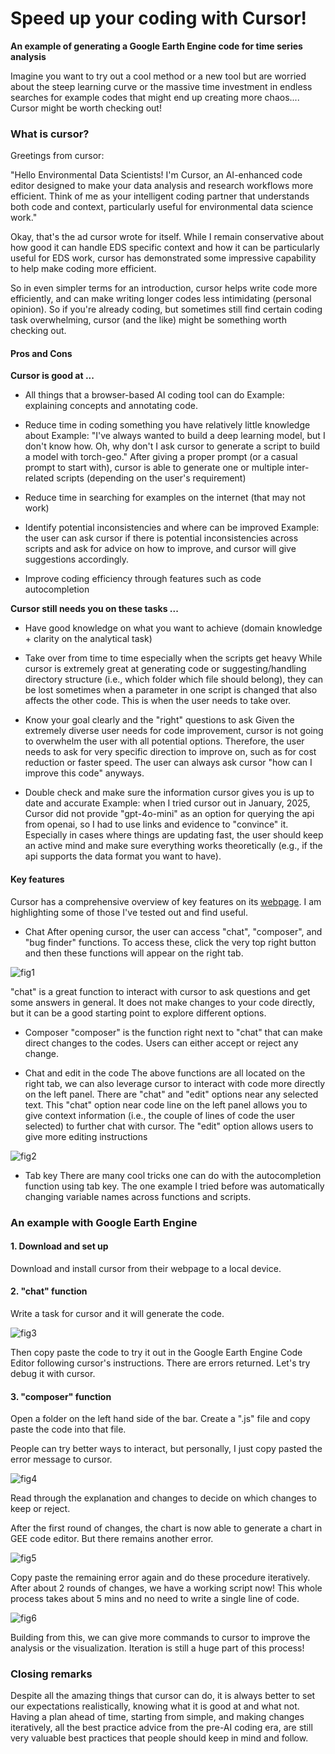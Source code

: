 # Speed up your coding with Cursor!
**An example of generating a Google Earth Engine code for time series analysis**

Imagine you want to try out a cool method or a new tool but are worried about the steep learning curve or the massive time investment in endless searches for example codes that might end up creating more chaos.... Cursor might be worth checking out!

### What is cursor?

Greetings from cursor:

"Hello Environmental Data Scientists!
I'm Cursor, an AI-enhanced code editor designed to make your data analysis and research workflows more efficient. Think of me as your intelligent coding partner that understands both code and context, particularly useful for environmental data science work."

Okay, that's the ad cursor wrote for itself. While I remain conservative about how good it can handle EDS specific context and how it can be particularly useful for EDS work, cursor has demonstrated some impressive capability to help make coding more efficient.

So in even simpler terms for an introduction, cursor helps write code more efficiently, and can make writing longer codes less intimidating (personal opinion). So if you're already coding, but sometimes still find certain coding task overwhelming, cursor (and the like) might be something worth checking out.


#### Pros and Cons

**Cursor is good at ...**

- All things that a browser-based AI coding tool can do
Example: explaining concepts and annotating code.

- Reduce time in coding something you have relatively little knowledge about
Example: "I've always wanted to build a deep learning model, but I don't know how. Oh, why don't I ask cursor to generate a script to build a model with torch-geo." After giving a proper prompt (or a casual prompt to start with), cursor is able to generate one or multiple inter-related scripts (depending on the user's requirement)

- Reduce time in searching for examples on the internet (that may not work)

- Identify potential inconsistencies and where can be improved
Example: the user can ask cursor if there is potential inconsistencies across scripts and ask for advice on how to improve, and cursor will give suggestions accordingly.

- Improve coding efficiency through features such as code autocompletion


**Cursor still needs you on these tasks ...**

- Have good knowledge on what you want to achieve (domain knowledge + clarity on the analytical task)

- Take over from time to time especially when the scripts get heavy
While cursor is extremely great at generating code or suggesting/handling directory structure (i.e., which folder which file should belong), they can be lost sometimes when a parameter in one script is changed that also affects the other code. This is when the user needs to take over.

- Know your goal clearly and the "right" questions to ask
Given the extremely diverse user needs for code improvement, cursor is not going to overwhelm the user with all potential options. Therefore, the user needs to ask for very specific direction to improve on, such as for cost reduction or faster speed. The user can always ask cursor "how can I improve this code" anyways.

- Double check and make sure the information cursor gives you is up to date and accurate
Example: when I tried cursor out in January, 2025, Cursor did not provide "gpt-4o-mini" as an option for querying the api from openai, so I had to use links and evidence to "convince" it. Especially in cases where things are updating fast, the user should keep an active mind and make sure everything works theoretically (e.g., if the api supports the data format you want to have).

#### Key features

Cursor has a comprehensive overview of key features on its [webpage](https://www.cursor.com/features). I am highlighting some of those I've tested out and find useful.

- Chat
After opening cursor, the user can access "chat", "composer", and "bug finder" functions. To access these, click the very top right button and then these functions will appear on the right tab.

![fig1](cursor-snapshot/fig1.png)

"chat" is a great function to interact with cursor to ask questions and get some answers in general. It does not make changes to your code directly, but it can be a good starting point to explore different options.

- Composer
"composer" is the function right next to "chat" that can make direct changes to the codes. Users can either accept or reject any change.

- Chat and edit in the code
The above functions are all located on the right tab, we can also leverage cursor to interact with code more directly on the left panel. There are "chat" and "edit" options near any selected text. This "chat" option near code line on the left panel allows you to give context information (i.e., the couple of lines of code the user selected) to further chat with cursor. The "edit" option allows users to give more editing instructions

![fig2](cursor-snapshot/fig2.png)


- Tab key
There are many cool tricks one can do with the autocompletion function using tab key. The one example I tried before was automatically changing variable names across functions and scripts.


### An example with Google Earth Engine

#### 1. Download and set up
Download and install cursor from their webpage to a local device.

#### 2. "chat" function

Write a task for cursor and it will generate the code.

![fig3](cursor-snapshot/fig3.png)

Then copy paste the code to try it out in the Google Earth Engine Code Editor following cursor's instructions. There are errors returned. Let's try debug it with cursor.

#### 3. "composer" function

Open a folder on the left hand side of the bar. Create a ".js" file and copy paste the code into that file.

People can try better ways to interact, but personally, I just copy pasted the error message to cursor.

![fig4](cursor-snapshot/fig4.png)

Read through the explanation and changes to decide on which changes to keep or reject.

After the first round of changes, the chart is now able to generate a chart in GEE code editor. But there remains another error.

![fig5](cursor-snapshot/fig5.png)

Copy paste the remaining error again and do these procedure iteratively. After about 2 rounds of changes, we have a working script now! This whole process takes about 5 mins and no need to write a single line of code.

![fig6](cursor-snapshot/fig6.png)

Building from this, we can give more commands to cursor to improve the analysis or the visualization. Iteration is still a huge part of this process!

### Closing remarks

Despite all the amazing things that cursor can do, it is always better to set our expectations realistically, knowing what it is good at and what not. Having a plan ahead of time, starting from simple, and making changes iteratively, all the best practice advice from the pre-AI coding era, are still very valuable best practices that people should keep in mind and follow.
